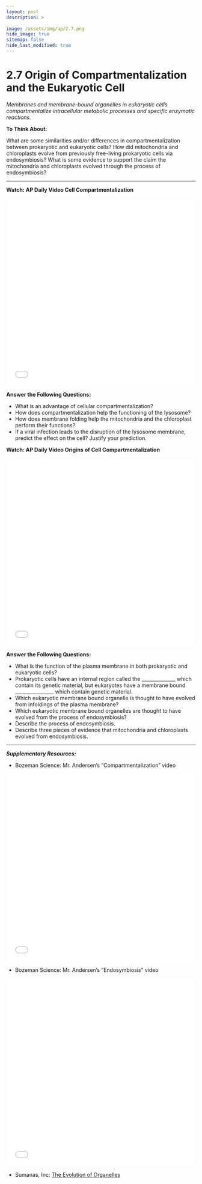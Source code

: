 ```yaml
---
layout: post
description: >
  
image: /assets/img/ap/2.7.png
hide_image: true
sitemap: false
hide_last_modified: true
---
```


# 2.7 Origin of Compartmentalization and the Eukaryotic Cell

*Membranes and membrane-bound organelles in eukaryotic cells compartmentalize intracellular metabolic processes and specific enzymatic reactions.*

**To Think About:** 

What are some similarities and/or differences in compartmentalization between prokaryotic and eukaryotic cells?  How did mitochondria and chloroplasts evolve from previously free-living prokaryotic cells via endosymbiosis?  What is some evidence to support the claim the mitochondria and chloroplasts evolved through the process of endosymbiosis?

---

**Watch: AP Daily Video Cell Compartmentalization**

<iframe src="//player.bilibili.com/player.html?isOutside=true&aid=762646093&bvid=BV1964y1a7Xj&cid=407278319&p=21&high_quality=1&danmaku=0&autoplay=0" allowfullscreen="allowfullscreen" width="100%" height="500" scrolling="no" frameborder="0" sandbox="allow-top-navigation allow-same-origin allow-forms allow-scripts"></iframe>

**Answer the Following Questions:**

- What is an advantage of cellular compartmentalization?
- How does compartmentalization help the functioning of the lysosome?
- How does membrane folding help the mitochondria and the chloroplast perform their functions?
- If a viral infection leads to the disruption of the lysosome membrane, predict the effect on the cell?  Justify your prediction.

**Watch: AP Daily Video Origins of Cell Compartmentalization**

<iframe src="//player.bilibili.com/player.html?isOutside=true&aid=762646093&bvid=BV1964y1a7Xj&cid=407278511&p=22&high_quality=1&danmaku=0&autoplay=0" allowfullscreen="allowfullscreen" width="100%" height="500" scrolling="no" frameborder="0" sandbox="allow-top-navigation allow-same-origin allow-forms allow-scripts"></iframe>

**Answer the Following Questions:**

- What is the function of the plasma membrane in both prokaryotic and eukaryotic cells?
- Prokaryotic cells have an internal region called the ______________ which contain its genetic material, but eukaryotes have a membrane bound ________________ which contain genetic material.
- Which eukaryotic membrane bound organelle is thought to have evolved from infoldings of the plasma membrane?
- Which eukaryotic membrane bound organelles are thought to have evolved from the process of endosymbiosis?
- Describe the process of endosymbiosis.
- Describe three pieces of evidence that mitochondria and chloroplasts evolved from endosymbiosis.

---

***Supplementary Resources:*** 

- Bozeman Science:  Mr. Andersen’s “Compartmentalization” video

<iframe src="//player.bilibili.com/player.html?isOutside=true&aid=112829310961778&bvid=BV1Pm84eDEKR&cid=500001623539820&p=1&high_quality=1&danmaku=0&autoplay=0" allowfullscreen="allowfullscreen" width="100%" height="500" scrolling="no" frameborder="0" sandbox="allow-top-navigation allow-same-origin allow-forms allow-scripts"></iframe>

- Bozeman Science:  Mr. Andersen’s “Endosymbiosis” video

<iframe src="//player.bilibili.com/player.html?isOutside=true&aid=112829311159170&bvid=BV1Pm84eQE1e&cid=500001623539890&p=1&high_quality=1&danmaku=0&autoplay=0" allowfullscreen="allowfullscreen" width="100%" height="500" scrolling="no" frameborder="0" sandbox="allow-top-navigation allow-same-origin allow-forms allow-scripts"></iframe>

- Sumanas, Inc: [The Evolution of Organelles](https://www.sumanasinc.com/webcontent/animations/content/organelles.html)